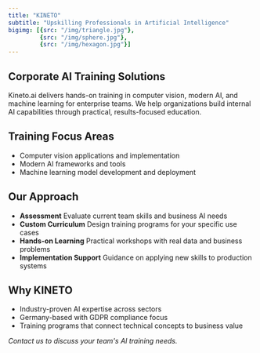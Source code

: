 ```yaml
---
title: "KINETO"
subtitle: "Upskilling Professionals in Artificial Intelligence"
bigimg: [{src: "/img/triangle.jpg"}, 
         {src: "/img/sphere.jpg"}, 
         {src: "/img/hexagon.jpg"}]
---
```


## Corporate AI Training Solutions

Kineto.ai delivers hands-on training in computer vision, modern AI, and machine learning for enterprise teams. We help organizations build internal AI capabilities through practical, results-focused education.

## Training Focus Areas
- Computer vision applications and implementation
- Modern AI frameworks and tools
- Machine learning model development and deployment

## Our Approach
* **Assessment** Evaluate current team skills and business AI needs
* **Custom Curriculum** Design training programs for your specific use cases
* **Hands-on Learning** Practical workshops with real data and business problems
* **Implementation Support** Guidance on applying new skills to production systems

## Why KINETO
- Industry-proven AI expertise across sectors
- Germany-based with GDPR compliance focus
- Training programs that connect technical concepts to business value

*Contact us to discuss your team's AI training needs.*